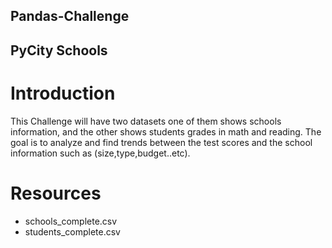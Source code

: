 ## Pandas-Challenge
## PyCity Schools
# Introduction
This Challenge will have two datasets one of them shows schools information, and the other shows students grades in math and reading. The goal is to analyze and find trends between the test scores and the school information such as (size,type,budget..etc).
# Resources
- schools_complete.csv
- students_complete.csv
